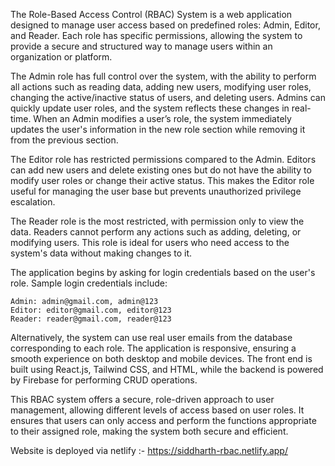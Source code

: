 The Role-Based Access Control (RBAC) System is a web application designed to manage user access based on predefined roles: Admin, Editor, and Reader. Each role has specific permissions, allowing the system to provide a secure and structured way to manage users within an organization or platform.

The Admin role has full control over the system, with the ability to perform all actions such as reading data, adding new users, modifying user roles, changing the active/inactive status of users, and deleting users. Admins can quickly update user roles, and the system reflects these changes in real-time. When an Admin modifies a user’s role, the system immediately updates the user's information in the new role section while removing it from the previous section.

The Editor role has restricted permissions compared to the Admin. Editors can add new users and delete existing ones but do not have the ability to modify user roles or change their active status. This makes the Editor role useful for managing the user base but prevents unauthorized privilege escalation.

The Reader role is the most restricted, with permission only to view the data. Readers cannot perform any actions such as adding, deleting, or modifying users. This role is ideal for users who need access to the system's data without making changes to it.

The application begins by asking for login credentials based on the user's role. Sample login credentials include:

    Admin: admin@gmail.com, admin@123
    Editor: editor@gmail.com, editor@123
    Reader: reader@gmail.com, reader@123

Alternatively, the system can use real user emails from the database corresponding to each role. The application is responsive, ensuring a smooth experience on both desktop and mobile devices. The front end is built using React.js, Tailwind CSS, and HTML, while the backend is powered by Firebase for performing CRUD operations.

This RBAC system offers a secure, role-driven approach to user management, allowing different levels of access based on user roles. It ensures that users can only access and perform the functions appropriate to their assigned role, making the system both secure and efficient.

Website is deployed via netlify :- https://siddharth-rbac.netlify.app/